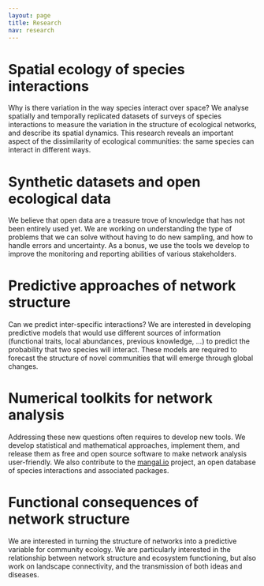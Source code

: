 ```yaml
---
layout: page
title: Research
nav: research
---
```


# Spatial ecology of species interactions

Why is there variation in the way species interact over space? We analyse
spatially and temporally replicated datasets of surveys of species interactions
to measure the variation in the structure of ecological networks, and
describe its spatial dynamics. This research reveals an important aspect of
the dissimilarity of ecological communities: the same species can interact
in different ways.

# Synthetic datasets and open ecological data

We believe that open data are a treasure trove of knowledge that has not been
entirely used yet. We are working on understanding the type of problems that
we can solve without having to do new sampling, and how to handle errors
and uncertainty. As a bonus, we use the tools we develop to improve the
monitoring and reporting abilities of various stakeholders.

# Predictive approaches of network structure

Can we predict inter-specific interactions? We are interested in developing
predictive models that would use different sources of information (functional
traits, local abundances, previous knowledge, ...) to predict the probability
that two species will interact. These models are required to forecast the
structure of novel communities that will emerge through global changes.

# Numerical toolkits for network analysis

Addressing these new questions often requires to develop new tools. We develop
statistical and mathematical approaches, implement them, and release them as
free and open source software to make network analysis user-friendly. We also
contribute to the [mangal.io](http://mangal.io) project, an open database of
species interactions and associated packages.

# Functional consequences of network structure

We are interested in turning the structure of networks into a predictive
variable for community ecology. We are particularly interested in the
relationship between network structure and ecosystem functioning, but also work
on landscape connectivity, and the transmission of both ideas and diseases.
